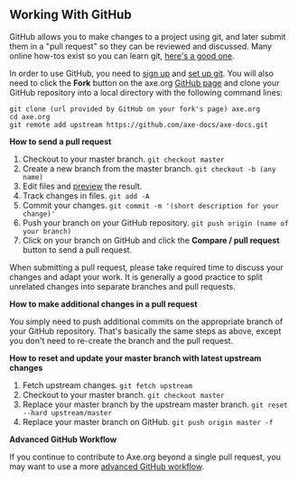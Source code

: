 ## Working With GitHub

GitHub allows you to make changes to a project using git, and later submit them
in a "pull request" so they can be reviewed and discussed. Many online how-tos
exist so you can learn git, [here's a good
one](https://www.atlassian.com/git/tutorial/git-basics).

In order to use GitHub, you need to [sign up](http://github.com/signup) and [set
up git](https://help.github.com/articles/set-up-git). You will also need to
click the **Fork** button on the axe.org [GitHub
page](https://github.com/axe-docs/axe-docs) and clone your GitHub
repository into a local directory with the following command lines:

```
git clone (url provided by GitHub on your fork's page) axe.org
cd axe.org
git remote add upstream https://github.com/axe-docs/axe-docs.git
```

**How to send a pull request**

1. Checkout to your master branch. `git checkout master`
2. Create a new branch from the master branch. `git checkout -b (any name)`
3. Edit files and [preview](#previewing) the result.
4. Track changes in files. `git add -A`
5. Commit your changes. `git commit -m '(short description for your change)'`
6. Push your branch on your GitHub repository. `git push origin (name of your
   branch)`
7. Click on your branch on GitHub and click the **Compare / pull request**
   button to send a pull request.

When submitting a pull request, please take required time to discuss your
changes and adapt your work. It is generally a good practice to split unrelated
changes into separate branches and pull requests.

<!--
**Travis Continuous Integration (CI)**

Shortly after your Pull Request (PR) is submitted, a Travis CI job will
be added to [our queue](https://travis-ci.org/bitcoin-dot-org/bitcoin.org). This
will build the site and run some basic checks. If the job fails, you
will be emailed a link to the build log and the PR will indicate a
failed job. Read the build report and try to correct the problem---but
if you feel confused or frustrated, please ask for help on the PR (we're
always happy to help).

If you don't want a particular commit to be tested, add `[ci skip]`
anywhere in its commit message.

If you'd like to setup Travis on your own repository so you can test
builds before opening a pull request, it's really simple:

1. Make sure the master branch of your repository is up to date with the
   bitcoin-dot-org/bitcoin.org master branch.

2. Open [this guide](http://docs.travis-ci.com/user/getting-started/)
   and perform steps one, two, and four. (The other steps are already
   done in our master branch.)

3. After you push a branch to your repository, go to your branches page
   (e.g. for user harding, github.com/harding/bitcoin.org/branches). A
   yellow circle, green checkmark, or red X will appear near the branch
   name when the build finishes, and clicking on the icon will take you
   to the corresponding build report.
-->
**How to make additional changes in a pull request**

You simply need to push additional commits on the appropriate branch of your
GitHub repository. That's basically the same steps as above, except you don't
need to re-create the branch and the pull request.

**How to reset and update your master branch with latest upstream changes**

1. Fetch upstream changes. `git fetch upstream`
2. Checkout to your master branch. `git checkout master`
3. Replace your master branch by the upstream master branch. `git reset --hard
   upstream/master`
4. Replace your master branch on GitHub. `git push origin master -f`

**Advanced GitHub Workflow**

If you continue to contribute to Axe.org beyond a single pull
request, you may want to use a more [advanced GitHub
workflow](https://gist.github.com/harding/1a99b0bad37f9498709f).
